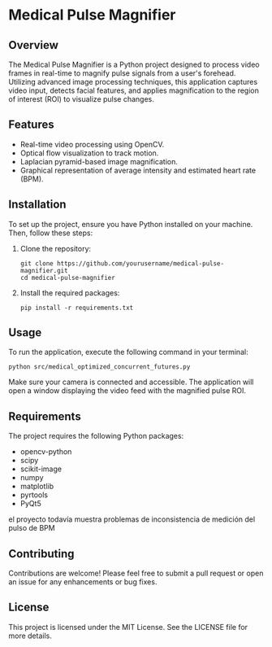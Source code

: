 # Medical Pulse Magnifier

## Overview
The Medical Pulse Magnifier is a Python project designed to process video frames in real-time to magnify pulse signals from a user's forehead. Utilizing advanced image processing techniques, this application captures video input, detects facial features, and applies magnification to the region of interest (ROI) to visualize pulse changes.

## Features
- Real-time video processing using OpenCV.
- Optical flow visualization to track motion.
- Laplacian pyramid-based image magnification.
- Graphical representation of average intensity and estimated heart rate (BPM).

## Installation
To set up the project, ensure you have Python installed on your machine. Then, follow these steps:

1. Clone the repository:
   ```
   git clone https://github.com/yourusername/medical-pulse-magnifier.git
   cd medical-pulse-magnifier
   ```

2. Install the required packages:
   ```
   pip install -r requirements.txt
   ```

## Usage
To run the application, execute the following command in your terminal:
```
python src/medical_optimized_concurrent_futures.py
```

Make sure your camera is connected and accessible. The application will open a window displaying the video feed with the magnified pulse ROI.

## Requirements
The project requires the following Python packages:
- opencv-python
- scipy
- scikit-image
- numpy
- matplotlib
- pyrtools
- PyQt5

el proyecto todavía muestra problemas de inconsistencia de medición del pulso de BPM


## Contributing
Contributions are welcome! Please feel free to submit a pull request or open an issue for any enhancements or bug fixes.

## License
This project is licensed under the MIT License. See the LICENSE file for more details.